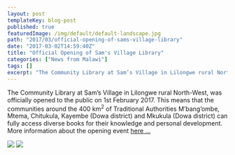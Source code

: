 ```yaml
---
layout: post
templateKey: blog-post
published: true
featuredImage: /img/default/default-landscape.jpg
path: "2017/03/official-opening-of-sams-village-library"
date: "2017-03-02T14:59:40Z"
title: "Official Opening of Sam's Village Library"
categories: ["News from Malawi"]
tags: []
excerpt: "The Community Library at Sam’s Village in Lilongwe rural North-West, was officially opened to the p..."
---
```


The Community Library at Sam’s Village in Lilongwe rural North-West, was officially opened to the public on 1st February 2017\. This means that the communities around the 400 km<sup>2</sup> of Traditional Authorities M’bang’ombe, Mtema, Chitukula, Kayembe (Dowa district) and Mkukula (Dowa district) can fully access diverse books for their knowledge and personal development. More information about the opening event [here ...](https://f000.backblazeb2.com/file/avm-wp-uploads/2015/11/REPORT-ON-OPENING-LIBRARY-010217.pdf)

[![](https://f000.backblazeb2.com/file/avm-wp-uploads/2015/11/REPORT-ON-OPENING-LIBRARY-010217-300x225.jpg)](https://f000.backblazeb2.com/file/avm-wp-uploads/2015/11/REPORT-ON-OPENING-LIBRARY-010217.jpg) [![](https://f000.backblazeb2.com/file/avm-wp-uploads/2015/11/REPORT-ON-OPENING-LIBRARY-2-010217-300x225.jpg)](https://f000.backblazeb2.com/file/avm-wp-uploads/2015/11/REPORT-ON-OPENING-LIBRARY-2-010217.jpg)
